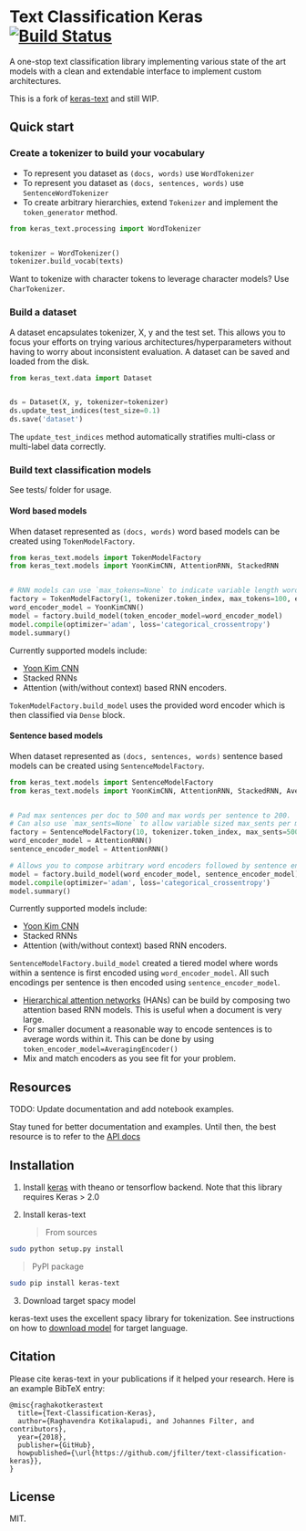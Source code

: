 # Text Classification Keras [![Build Status](https://travis-ci.com/jfilter/text-classification-keras.svg?branch=master)](https://travis-ci.com/jfilter/text-classification-keras)

A one-stop text classification library implementing various state of the art models with a clean and extendable interface to implement custom architectures.

This is a fork of [keras-text](https://github.com/raghakot/keras-text) and still WIP.

## Quick start

### Create a tokenizer to build your vocabulary

- To represent you dataset as `(docs, words)` use `WordTokenizer`
- To represent you dataset as `(docs, sentences, words)` use `SentenceWordTokenizer`
- To create arbitrary hierarchies, extend `Tokenizer` and implement the `token_generator` method.

```python
from keras_text.processing import WordTokenizer


tokenizer = WordTokenizer()
tokenizer.build_vocab(texts)
```

Want to tokenize with character tokens to leverage character models? Use `CharTokenizer`.

### Build a dataset

A dataset encapsulates tokenizer, X, y and the test set. This allows you to focus your efforts on
trying various architectures/hyperparameters without having to worry about inconsistent evaluation. A dataset can be
saved and loaded from the disk.

```python
from keras_text.data import Dataset


ds = Dataset(X, y, tokenizer=tokenizer)
ds.update_test_indices(test_size=0.1)
ds.save('dataset')
```

The `update_test_indices` method automatically stratifies multi-class or multi-label data correctly.

### Build text classification models

See tests/ folder for usage.

#### Word based models

When dataset represented as `(docs, words)` word based models can be created using `TokenModelFactory`.

```python
from keras_text.models import TokenModelFactory
from keras_text.models import YoonKimCNN, AttentionRNN, StackedRNN


# RNN models can use `max_tokens=None` to indicate variable length words per mini-batch.
factory = TokenModelFactory(1, tokenizer.token_index, max_tokens=100, embedding_type='glove.6B.100d')
word_encoder_model = YoonKimCNN()
model = factory.build_model(token_encoder_model=word_encoder_model)
model.compile(optimizer='adam', loss='categorical_crossentropy')
model.summary()
```

Currently supported models include:

- [Yoon Kim CNN](https://arxiv.org/abs/1408.5882)
- Stacked RNNs
- Attention (with/without context) based RNN encoders.

`TokenModelFactory.build_model` uses the provided word encoder which is then classified via `Dense` block.

#### Sentence based models

When dataset represented as `(docs, sentences, words)` sentence based models can be created using `SentenceModelFactory`.

```python
from keras_text.models import SentenceModelFactory
from keras_text.models import YoonKimCNN, AttentionRNN, StackedRNN, AveragingEncoder


# Pad max sentences per doc to 500 and max words per sentence to 200.
# Can also use `max_sents=None` to allow variable sized max_sents per mini-batch.
factory = SentenceModelFactory(10, tokenizer.token_index, max_sents=500, max_tokens=200, embedding_type='glove.6B.100d')
word_encoder_model = AttentionRNN()
sentence_encoder_model = AttentionRNN()

# Allows you to compose arbitrary word encoders followed by sentence encoder.
model = factory.build_model(word_encoder_model, sentence_encoder_model)
model.compile(optimizer='adam', loss='categorical_crossentropy')
model.summary()
```

Currently supported models include:

- [Yoon Kim CNN](https://arxiv.org/abs/1408.5882)
- Stacked RNNs
- Attention (with/without context) based RNN encoders.

`SentenceModelFactory.build_model` created a tiered model where words within a sentence is first encoded using
`word_encoder_model`. All such encodings per sentence is then encoded using `sentence_encoder_model`.

- [Hierarchical attention networks](http://www.cs.cmu.edu/~./hovy/papers/16HLT-hierarchical-attention-networks.pdf)
  (HANs) can be build by composing two attention based RNN models. This is useful when a document is very large.
- For smaller document a reasonable way to encode sentences is to average words within it. This can be done by using
  `token_encoder_model=AveragingEncoder()`
- Mix and match encoders as you see fit for your problem.

## Resources

TODO: Update documentation and add notebook examples.

Stay tuned for better documentation and examples.
Until then, the best resource is to refer to the [API docs](https://raghakot.github.io/keras-text/)

## Installation

1.  Install [keras](https://github.com/fchollet/keras/blob/master/README.md#installation)
    with theano or tensorflow backend. Note that this library requires Keras > 2.0

2.  Install keras-text
    > From sources

```bash
sudo python setup.py install
```

> PyPI package

```bash
sudo pip install keras-text
```

3.  Download target spacy model

keras-text uses the excellent spacy library for tokenization. See instructions on how to
[download model](https://spacy.io/docs/usage/models#download) for target language.

## Citation

Please cite keras-text in your publications if it helped your research. Here is an example BibTeX entry:

```
@misc{raghakotkerastext
  title={Text-Classification-Keras},
  author={Raghavendra Kotikalapudi, and Johannes Filter, and contributors},
  year={2018},
  publisher={GitHub},
  howpublished={\url{https://github.com/jfilter/text-classification-keras}},
}
```

## License

MIT.
